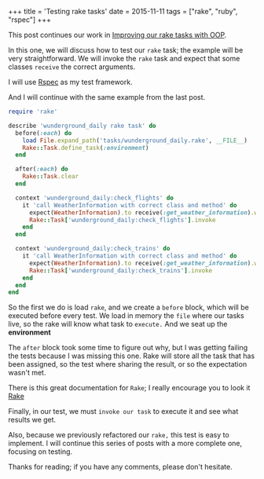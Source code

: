 +++
title = 'Testing rake tasks'
date = 2015-11-11
tags = ["rake", "ruby", "rspec"]
+++

This post continues our work in [Improving our rake tasks with OOP](/posts/improving-our-rake-tasks/).

In this one, we will discuss how to test our `rake` task; the example will be very straightforward.
We will invoke the `rake` task and expect that some classes `receive` the correct arguments.

I will use [Rspec](http://rspec.info/) as my test framework.

And I will continue with the same example from the last post.

```ruby
require 'rake'

describe 'wunderground_daily rake task' do
  before(:each) do
    load File.expand_path('tasks/wunderground_daily.rake', __FILE__)
    Rake::Task.define_task(:environment)
  end

  after(:each) do
    Rake::Task.clear
  end

  context 'wunderground_daily:check_flights' do
    it 'call WeatherInformation with correct class and method' do
      expect(WeatherInformation).to receive(:get_weather_information).with(Pathify::Flight, :airport_destination)
      Rake::Task['wunderground_daily:check_flights'].invoke
    end
  end

  context 'wunderground_daily:check_trains' do
    it 'call WeatherInformation with correct class and method' do
      expect(WeatherInformation).to receive(:get_weather_information).with(Pathify::TrainReservation, :station_destination)
      Rake::Task['wunderground_daily:check_trains'].invoke
    end
  end
end
```

So the first we do is load `rake`, and we create a `before` block, which will be executed before every test.
We load in memory the `file` where our tasks live, so the rake will know what task to `execute.` And we seat up the **environment**

The `after` block took some time to figure out why, but I was getting failing the tests because I was missing this one. Rake will store all the task that has been assigned, so the test where sharing the result, or so the expectation wasn't met.

There is this great documentation for `Rake`; I really encourage you to look it [Rake](http://ruby-doc.org/stdlib-1.9.3/libdoc/rake/rdoc/index.html)

Finally, in our test, we must `invoke our task` to execute it and see what results we get.

Also, because we previously refactored our `rake,` this test is easy to implement.
I will continue this series of posts with a more complete one, focusing on testing.

Thanks for reading; if you have any comments, please don't hesitate.


